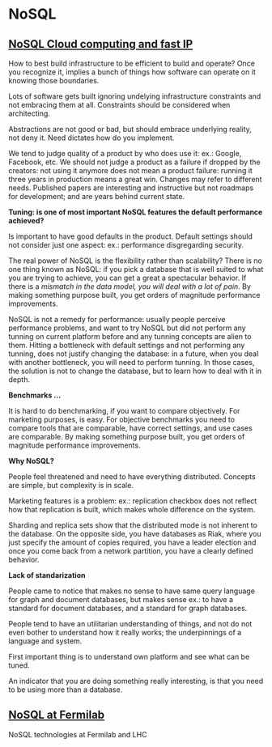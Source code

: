 # NoSQL

## [NoSQL Cloud computing and fast IP](http://nosqltapes.com/video/benjamin-black-on-nosql-cloud-computing-and-fast_ip)

How to best build infrastructure to be efficient to build and operate? Once you recognize it, implies a bunch of things how software can operate on it knowing those boundaries.

Lots of software gets built ignoring undelying infrastructure constraints and not embracing them at all. Constraints should be considered when architecting.

Abstractions are not good or bad, but should embrace underlying reality, not deny it. Need dictates how do you implement. 

We tend to judge quality of a product by who does use it: ex.: Google, Facebook, etc. We should not judge a product as a failure if dropped by the creators: not using it anymore does not mean a product failure: running it three years in production means a great win. Changes may refer to different needs. Published papers are interesting and instructive but not roadmaps for development; and are years behind current state.

**Tuning: is one of most important NoSQL features the default performance achieved?**

Is important to have good defaults in the product. Default settings should not consider just one aspect: ex.: performance disgregarding security. 

The real power of NoSQL is the flexibility rather than scalability? There is no one thing known as NoSQL: if you pick a database that is well suited to what you are trying to achieve, you can get a great a spectacular behavior. If there is a *mismatch in the data model, you will deal with a lot of pain*. By making something purpose built, you get orders of magnitude performance improvements.

NoSQL is not a remedy for performance: usually people perceive performance problems, and want to try NoSQL but did not perform any tunning on current platform before and any tunning concepts are alien to them. Hitting a bottleneck with default settings and not performing any tunning, does not justify changing the database: in a future, when you deal with another bottleneck, you will need to perform tunning. In those cases, the solution is not to change the database, but to learn how to deal with it in depth.

**Benchmarks ...**

It is hard to do benchmarking, if you want to compare objectively. For marketing purposes, is easy. For objective benchmarks you need to compare tools that are comparable, have correct settings, and use cases are comparable.
By making something purpose built, you get orders of magnitude performance improvements.

**Why NoSQL?**

People feel threatened and need to have everything distributed. Concepts are simple, but complexity is in scale.

Marketing features is a problem: ex.: replication checkbox does not reflect how that replication is built, which makes whole difference on the system.

Sharding and replica sets show that the distributed mode is not inherent to the database. On the opposite side, you have databases as Riak, where you just specify the amount of copies required, you have a leader election and once you come back from a network partition, you have a clearly defined behavior.

**Lack of standarization**

People came to notice that makes no sense to have same query language for graph and document databases, but makes sense ex.: to have a standard for document databases, and a standard for graph databases.

People tend to have an utilitarian understanding of things, and not do not even bother to understand how it really works; the underpinnings of a language and system.

First important thing is to understand own platform and see what can be tuned.

An indicator that you are doing something really interesting, is that you need to be using more than a database.

## [NoSQL at Fermilab](http://nosqltapes.com/video/nosql-at-fermilab)

NoSQL technologies at Fermilab and LHC
